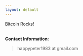 ```yaml
---
layout: default
---
```


Bitcoin Rocks!

<p><br /><b>Contact Information:</b></p>

<blockquote>
<p>
happypeter1983 at gmail.com
</p>
</blockquote>




